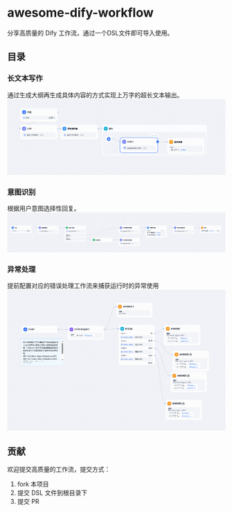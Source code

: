 # awesome-dify-workflow

分享高质量的 Dify 工作流，通过一个DSL文件即可导入使用。

## 目录

### 长文本写作

通过生成大纲再生成具体内容的方式实现上万字的超长文本输出。
![长文本写作流程](/imgs/long-form-writing.png)

### 意图识别

根据用户意图选择性回复。
![意图识别流程](/imgs/intent-recognition.png)

### 异常处理

提前配置对应的错误处理工作流来捕获运行时的异常使用
![异常处理流程](/imgs/error-handling.png)

## 贡献

欢迎提交高质量的工作流，提交方式：

1. fork 本项目
2. 提交 DSL 文件到根目录下
3. 提交 PR
